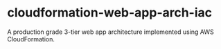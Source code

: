 # cloudformation-web-app-arch-iac
A production grade 3-tier web app architecture implemented using AWS CloudFormation.
